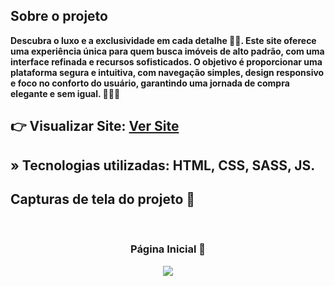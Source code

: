 <h2>Sobre o projeto</h2>

<p><b>Descubra o luxo e a exclusividade em cada detalhe 🏰💎. Este site oferece uma experiência única para quem busca imóveis de alto padrão, com uma interface refinada e recursos sofisticados. O objetivo é proporcionar uma plataforma segura e intuitiva, com navegação simples, design responsivo e foco no conforto do usuário, garantindo uma jornada de compra elegante e sem igual. 🏡✨🔑</b></p>

## 👉 Visualizar Site: <a href='https://teaser-one.vercel.app/'>Ver Site</a>

## » Tecnologias utilizadas: HTML, CSS, SASS, JS.


<h2>Capturas de tela do projeto 📸</h2>
<br>
<h3 align='center'>Página Inicial 🏡</h3>

<div align='center'>
  <a href="https://teaser-one.vercel.app/" target="_blank">
    <img src='./images/capa.png'/>
  </a>
</div>

